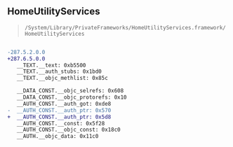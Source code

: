 ## HomeUtilityServices

> `/System/Library/PrivateFrameworks/HomeUtilityServices.framework/HomeUtilityServices`

```diff

-287.5.2.0.0
+287.6.5.0.0
   __TEXT.__text: 0xb5500
   __TEXT.__auth_stubs: 0x1bd0
   __TEXT.__objc_methlist: 0x85c

   __DATA_CONST.__objc_selrefs: 0x608
   __DATA_CONST.__objc_protorefs: 0x10
   __AUTH_CONST.__auth_got: 0xde8
-  __AUTH_CONST.__auth_ptr: 0x570
+  __AUTH_CONST.__auth_ptr: 0x5d8
   __AUTH_CONST.__const: 0x5f28
   __AUTH_CONST.__objc_const: 0x18c0
   __AUTH.__objc_data: 0x11c0

```
